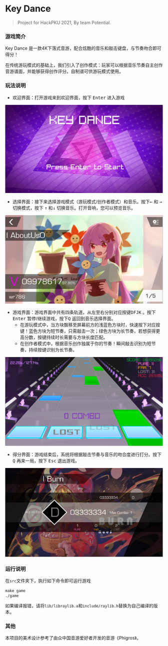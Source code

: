 # Key Dance 
> Project for HackPKU 2021,
>     By team Potential.   
### 游戏简介

Key Dance 是一款4K下落式音游，配合炫酷的音乐和敲击键盘，与节奏吻合即可得分！

在传统游玩模式的基础上，我们引入了创作模式：玩家可以根据音乐节奏自主创作音游谱面，并能够获得创作评分。自制谱可供游玩模式使用。

### 玩法说明
- 欢迎界面：打开游戏来到欢迎界面，按下 <kbd>Enter</kbd> 进入游戏

<img src="images/image-20210510112756399.png" alt="image-20210510112756399" style="zoom:50%;" />

- 选择界面：接下来选择游戏模式（游玩模式/创作者模式）和音乐。按下<kbd>←</kbd>  和 <kbd>→</kbd>  切换模式，按下 <kbd>↑</kbd> 和<kbd>↓</kbd> 切换音乐。打开音响，您可以预览音乐。

<img src="images/image-20210510112934430.png" alt="image-20210510112934430" style="zoom:50%;" />

- 游戏界面：游戏界面中共有四条轨道，从左至右分别对应按键<kbd>D</kbd><kbd>F</kbd><kbd>J</kbd><kbd>K</kbd> 。按下<kbd>Enter</kbd> 暂停/继续游戏，按下<kbd>Q</kbd> 返回到音乐选择界面。
   - 在游玩模式中，当方块飘移至屏幕前方的浅蓝色方块时，快速按下对应按键！蓝色方块为短节奏，只需敲击一次；绿色方块为长节奏，若想获得更高分数，按键持续时长需要与方块长度匹配。
   - 在创作者模式中，根据音乐创作独属于你的节奏！瞬间敲击识别为短节奏，持续按键识别为长节奏。

<img src="images/image-20210510113455229.png" alt="image-20210510113455229" style="zoom:50%;" />

- 得分界面：游戏结束后，系统将根据敲击节奏与音乐的吻合度进行打分。按下 <kbd>Q</kbd> 再来一局，按下 <kbd>Esc</kbd> 退出游戏。

<img src="images/image-20210510112153109.png" alt="image-20210510112153109" style="zoom:50%;" />


### 运行说明

在`src`文件夹下，执行如下命令即可运行游戏
```shell
make game
./game
```
如果编译报错，请将`lib/libraylib.a`和`include/raylib.h`替换为自己编译的版本。

### 其他

本项目的美术设计参考了由众中国音游爱好者开发的音游《Phigros》。
